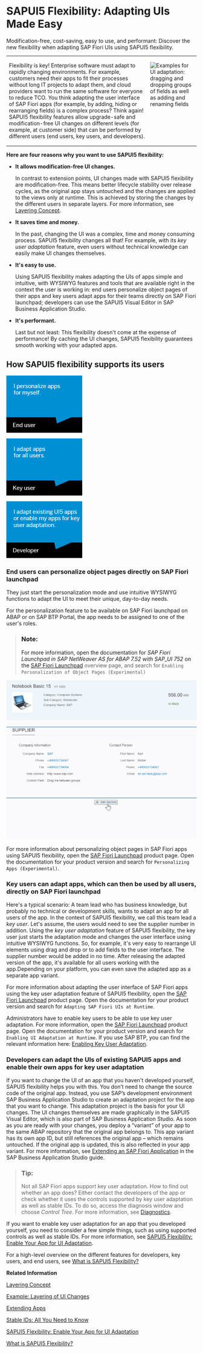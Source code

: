 <!-- loioa8e55aa2f8bc4127923b20685a6d1621 -->

# SAPUI5 Flexibility: Adapting UIs Made Easy

Modification-free, cost-saving, easy to use, and performant: Discover the new flexibility when adapting SAP Fiori UIs using SAPUI5 flexibility.


<table>
<tr>
<td valign="top">

Flexibility is key! Enterprise software must adapt to rapidly changing environments. For example, customers need their apps to fit their processes without long IT projects to adapt them, and cloud providers want to run the same software for everyone to reduce TCO. You think adapting the user interface of SAP Fiori apps \(for example, by adding, hiding or rearranging fields\) is a complex process? Think again! SAPUI5 flexibility features allow upgrade-safe and modification-free UI changes on different levels \(for example, at customer side\) that can be performed by different users \(end users, key users, and developers\).

</td>
<td valign="top">

![Examples for UI adaptation: dragging and dropping groups of fields as well as adding and renaming fields](images/SAPUI5_Flexibility_Services_-_RTA_3e54c0d.gif)

</td>
</tr>
</table>

**Here are four reasons why you want to use SAPUI5 flexibility:**

-   **It allows modification-free UI changes.**

    In contrast to extension points, UI changes made with SAPUI5 flexibility are modification-free. This means better lifecycle stability over release cycles, as the original app stays untouched and the changes are applied to the views only at runtime. This is achieved by storing the changes by the different users in separate layers. For more information, see [Layering Concept](layering-concept-9e63057.md).

-   **It saves time and money.**

    In the past, changing the UI was a complex, time and money consuming process. SAPUI5 flexibility changes all that! For example, with its *key user adaptation* feature, even users without technical knowledge can easily make UI changes themselves.

-   **It's easy to use.**

    Using SAPUI5 flexibility makes adapting the UIs of apps simple and intuitive, with WYSIWYG features and tools that are available right in the context the user is working in: end users personalize object pages of their apps and key users adapt apps for their teams directly on SAP Fiori launchpad; developers can use the SAPUI5 Visual Editor in SAP Business Application Studio.

-   **It's performant.**

    Last but not least: This flexibility doesn't come at the expense of performance! By caching the UI changes, SAPUI5 flexibility guarantees smooth working with your adapted apps.




<a name="loioa8e55aa2f8bc4127923b20685a6d1621__section_dsg_bx1_p1b"/>

## How SAPUI5 flexibility supports its users

![](images/SAPUI5_Flexibility_Services_-_Users_49cad3d.png)



### End users can personalize object pages directly on SAP Fiori launchpad

They just start the personalization mode and use intuitive WYSIWYG functions to adapt the UI to meet their unique, day-to-day needs.

For the personalization feature to be available on SAP Fiori launchpad on ABAP or on SAP BTP Portal, the app needs to be assigned to one of the user's roles.

> ### Note:  
> For more information, open the documentation for *SAP Fiori Launchpad in SAP NetWeaver AS for ABAP 7.52 with SAP\_UI 752* on the [SAP Fiori Launchpad](https://help.sap.com/viewer/product/SAP_FIORI_LAUNCHPAD/EXTERNAL/en-US) overview page, and search for `Enabling Personalization of Object Pages (Experimental)`

![Example of adding a section](images/UI5_Flex_-_Personalization_2ad8264.gif)

For more information about personalizing object pages in SAP Fiori apps using SAPUI5 flexibility, open the [SAP Fiori Launchpad](https://help.sap.com/viewer/product/SAP_FIORI_LAUNCHPAD/EXTERNAL/en-US) product page. Open the documentation for your product version and search for `Personalizing Apps (Experimental)`.



### Key users can adapt apps, which can then be used by all users, directly on SAP Fiori launchpad

Here's a typical scenario: A team lead who has business knowledge, but probably no technical or development skills, wants to adapt an app for all users of the app. In the context of SAPUI5 flexibility, we call this team lead a *key user*. Let's assume, the users would need to see the supplier number in addition. Using the *key user adaptation* feature of SAPUI5 flexibility, the key user just starts the adaptation mode and changes the user interface using intuitive WYSIWYG functions. So, for example, it's very easy to rearrange UI elements using drag and drop or to add fields to the user interface. The supplier number would be added in no time. After releasing the adapted version of the app, it's available for all users working with the app.Depending on your platform, you can even save the adapted app as a separate app variant.

For more information about adapting the user interface of SAP Fiori apps using the key user adaptation feature of SAPUI5 flexibility, open the [SAP Fiori Launchpad](https://help.sap.com/viewer/product/SAP_FIORI_LAUNCHPAD/EXTERNAL/en-US) product page. Open the documentation for your product version and search for `Adapting SAP Fiori UIs at Runtime`.

Administrators have to enable key users to be able to use key user adaptation. For more information, open the [SAP Fiori Launchpad](https://help.sap.com/viewer/product/SAP_FIORI_LAUNCHPAD/EXTERNAL/en-US) product page. Open the documentation for your product version and search for `Enabling UI Adaptation at Runtime`. If you use SAP BTP, you can find the relevant information here: [Enabling Key User Adaptation](https://help.sap.com/viewer/8422cb487c2146999a2a7dab9cc85cf7/Cloud/en-US/f7f671f6c26348d7a662c2c3d120202d.html).



### Developers can adapt the UIs of existing SAPUI5 apps and enable their own apps for key user adaptation

If you want to change the UI of an app that you haven't developed yourself, SAPUI5 flexibility helps you with this. You don’t need to change the source code of the original app. Instead, you use SAP’s development environment SAP Business Application Studio to create an adaptation project for the app that you want to change. This adaptation project is the basis for your UI changes. The UI changes themselves are made graphically in the SAPUI5 Visual Editor, which is also part of SAP Business Application Studio. As soon as you are ready with your changes, you deploy a “variant” of your app to the same ABAP repository that the original app belongs to. This app variant has its own app ID, but still references the original app – which remains untouched. If the original app is updated, this is also reflected in your app variant. For more information, see [Extending an SAP Fiori Application](https://help.sap.com/viewer/584e0bcbfd4a4aff91c815cefa0bce2d/Cloud/en-US/ada9567b767941aba8d49fdb4fdedea7.html) in the SAP Business Application Studio guide.

> ### Tip:  
> Not all SAP Fiori apps support key user adaptation. How to find out whether an app does? Either contact the developers of the app or check whether it uses the controls supported by key user adaptation as well as stable IDs. To do so, access the diagnosis window and choose *Control Tree*. For more information, see [Diagnostics](diagnostics-6ec18e8.md#loio6ec18e80b0ce47f290bc2645b0cc86e6).

If you want to enable key user adaptation for an app that you developed yourself, you need to consider a few simple things, such as using supported controls as well as stable IDs. For more information, see [SAPUI5 Flexibility: Enable Your App for UI Adaptation](../05_Developing_Apps/sapui5-flexibility-enable-your-app-for-ui-adaptation-f1430c0.md).

For a high-level overview on the different features for developers, key users, and end users, see [What is SAPUI5 Flexibility?](https://help.sap.com/viewer/UI5_Flex)

**Related Information**  


[Layering Concept](layering-concept-9e63057.md "SAPUI5 flexibility uses a consistent layering concept to store the UI changes as semantic delta information. This layering concept applies consistently to all users of SAPUI5 flexibility (end users, key users, and developers).")

[Example: Layering of UI Changes](example-layering-of-ui-changes-17d2d4e.md "Here's an example of how the layering of UI changes based on SAPUI5 flexibility works.")

[Extending Apps](../08_Extending_SAPUI5_Applications/extending-apps-a264a9a.md "You can adapt an SAPUI5 app to your specific requirements. For example, you can adapt or replace views, extend or replace controllers, or change language-specific texts.")

[Stable IDs: All You Need to Know](../05_Developing_Apps/stable-ids-all-you-need-to-know-f51dbb7.md "Stable IDs are IDs for controls, elements, or components that you set yourself in the respective id property or attribute as opposed to IDs that are generated by SAPUI5. Stable means that the IDs are concatenated with the application component ID and do not have any auto-generated parts.")

[SAPUI5 Flexibility: Enable Your App for UI Adaptation](../05_Developing_Apps/sapui5-flexibility-enable-your-app-for-ui-adaptation-f1430c0.md "Here's what you have to consider when developing apps that support UI adaptation.")

[What is SAPUI5 Flexibility?](https://help.sap.com/viewer/UI5_Flex)

